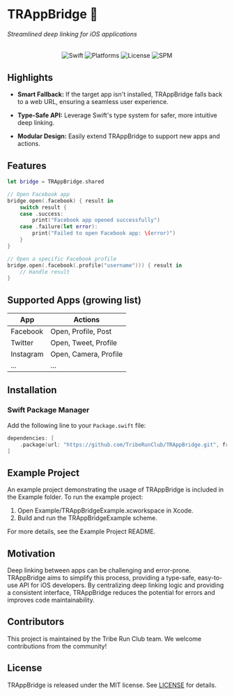 # TRAppBridge 🌉

###### Streamlined deep linking for iOS applications

<p align="center">
  <img src="https://img.shields.io/badge/Swift-5.5+-orange.svg" alt="Swift">
  <img src="https://img.shields.io/badge/Platforms-iOS-lightgrey.svg" alt="Platforms">
  <img src="https://img.shields.io/badge/License-MIT-green.svg" alt="License">
  <img src="https://img.shields.io/badge/Swift%20Package%20Manager-compatible-brightgreen.svg" alt="SPM">
</p>

## Highlights

+ __Smart Fallback:__
If the target app isn't installed, TRAppBridge falls back to a web URL, ensuring a seamless user experience.

+ __Type-Safe API:__
Leverage Swift's type system for safer, more intuitive deep linking.

+ __Modular Design:__
Easily extend TRAppBridge to support new apps and actions.

## Features

```swift
let bridge = TRAppBridge.shared

// Open Facebook app
bridge.open(.facebook) { result in
    switch result {
    case .success:
        print("Facebook app opened successfully")
    case .failure(let error):
        print("Failed to open Facebook app: \(error)")
    }
}

// Open a specific Facebook profile
bridge.open(.facebook(.profile("username"))) { result in
    // Handle result
}
```

## Supported Apps (growing list)

App | Actions
----|--------
Facebook | Open, Profile, Post
Twitter | Open, Tweet, Profile
Instagram | Open, Camera, Profile
... | ...

## Installation

### Swift Package Manager

Add the following line to your `Package.swift` file:

```swift
dependencies: [
    .package(url: "https://github.com/TribeRunClub/TRAppBridge.git", from: "1.0.0")
]
```

## Example Project

An example project demonstrating the usage of TRAppBridge is included in the Example folder. To run the example project:

1. Open Example/TRAppBridgeExample.xcworkspace in Xcode.
2. Build and run the TRAppBridgeExample scheme.

For more details, see the Example Project README.

## Motivation

Deep linking between apps can be challenging and error-prone. TRAppBridge aims to simplify this process, providing a type-safe, easy-to-use API for iOS developers. By centralizing deep linking logic and providing a consistent interface, TRAppBridge reduces the potential for errors and improves code maintainability.

## Contributors

This project is maintained by the Tribe Run Club team. We welcome contributions from the community!

## License

TRAppBridge is released under the MIT license. See [LICENSE](link-to-license) for details.
